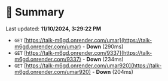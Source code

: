 # 📖 Summary
Last updated: **11/10/2024, 3:29:22 PM**

- `GET` [https://talk-m6gd.onrender.com/umar](https://talk-m6gd.onrender.com/umar) - **Down** (290ms)
- `GET` [https://talk-m6gd.onrender.com/9337](https://talk-m6gd.onrender.com/9337) - **Down** (234ms)
- `GET` [https://talk-m6gd.onrender.com/umar920](https://talk-m6gd.onrender.com/umar920) - **Down** (204ms)
